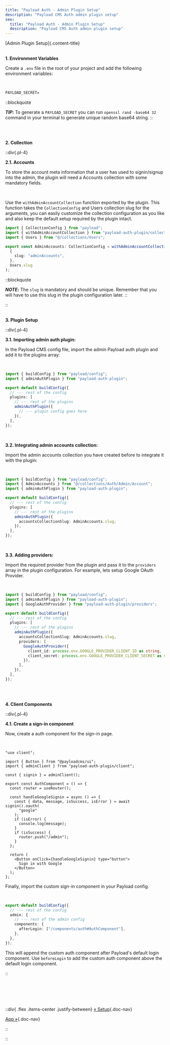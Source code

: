 ```yaml
---
title: "Payload Auth - Admin Plugin Setup"
description: "Payload CMS Auth admin plugin setup"
seo:
  title: "Payload Auth - Admin Plugin Setup"
  description: "Payload CMS Auth admin plugin setup"
---
```


[Admin Plugin Setup]{.content-title}
<br/>
<br/>

**1. Environment Variables**

Create a `.env` file in the root of your project and add the following environment variables:

<br/>

```txt [.env]
PAYLOAD_SECRET=
```

::blockquote

**_TIP_:** To generate a `PAYLOAD_SECRET` you can run `openssl rand -base64 32` command in your terminal to generate unique random base64 string.
::

<br/>
<br/>

**2. Collection**

::div{.pl-4}

**2.1. Accounts**

To store the account meta information that a user has used to signin/signup into the admin, the plugin will need a Accounts collection with some mandatory fields.

<br/>

Use the `withAdminAccountCollection` function exported by the plugin. This function takes the `CollectionConfig` and Users collection slug for the arguments, you can easily customize the collection configuration as you like and also keep the default setup required by the plugin intact.

```ts [src/collections/Auth/Admin/Account.ts]
import { CollectionConfig } from "payload";
import { withAdminAccountCollection } from "payload-auth-plugin/collection";
import { Users } from "@/collections/Users";

export const AdminAccounts: CollectionConfig = withAdminAccountCollection(
  {
    slug: "adminAccounts",
  },
  Users.slug
);
```

::blockquote

**_NOTE_:** The `slug` is mandatory and should be unique. Remember that you will have to use this slug in the plugin configuration later.
::

::
<br/>
<br/>

**3. Plugin Setup**

::div{.pl-4}

**3.1. Importing admin auth plugin:**

In the Payload CMS config file, import the admin Payload auth plugin and add it to the plugins array:

<br/>

```ts [src/payload.config.ts] {3, 9-11}
import { buildConfig } from "payload/config";
import { adminAuthPlugin } from "payload-auth-plugin";

export default buildConfig({
  // --- rest of the config
  plugins: [
    // --- rest of the plugins
    adminAuthPlugin({
      // --- plugin config goes here
    }),
  ],
});
```

<br/>

**3.2. Integrating admin accounts collection:**

Import the admin accounts collection you have created before to integrate it with the plugin:

<br/>

```ts [src/payload.config.ts] {3, 9-11}
import { buildConfig } from "payload/config";
import { AdminAccounts } from "@/collections/Auth/Admin/Account";
import { adminAuthPlugin } from "payload-auth-plugin";

export default buildConfig({
  // --- rest of the config
  plugins: [
    // --- rest of the plugins
    adminAuthPlugin({
      accountsCollectionSlug: AdminAccounts.slug,
    }),
  ],
});
```

<br/>

**3.3. Adding providers:**

Import the required provider from the plugin and pass it to the `providers` array in the plugin configuration. For example, lets setup Google OAuth Provider.

<br/>

```ts [src/payload.config.ts] {3, 10-15}
import { buildConfig } from "payload/config";
import { adminAuthPlugin } from "payload-auth-plugin";
import { GoogleAuthProvider } from "payload-auth-plugin/providers";

export default buildConfig({
  // --- rest of the config
  plugins: [
    // --- rest of the plugins
    adminAuthPlugin({
      accountsCollectionSlug: AdminAccounts.slug,
      providers: [
        GoogleAuthProvider({
          client_id: process.env.GOOGLE_PROVIDER_CLIENT_ID as string,
          client_secret: process.env.GOOGLE_PROVIDER_CLIENT_SECRET as string,
        }),
      ],
    }),
  ],
});
```

<br/>
<br/>

**4. Client Components**

::div{.pl-4}

**4.1. Create a sign-in component**

Now, create a auth component for the sign-in page.

<br/>

```tsx [src/components/Auth/index.tsx]
"use client";

import { Button } from "@payloadcms/ui";
import { adminClient } from "payload-auth-plugin/client";

const { signin } = adminClient();

export const AuthComponent = () => {
  const router = useRouter();

  const handleGoogleSignin = async () => {
    const { data, message, isSuccess, isError } = await signin().oauth(
      "google"
    );
    if (isError) {
      console.log(message);
    }
    if (isSuccess) {
      router.push("/admin");
    }
  };

  return (
    <Button onClick={handleGoogleSignin} type="button">
      Sign in with Google
    </Button>
  );
};
```

Finally, import the custom sign-in component in your Payload config.

<br/>

```ts [src/payload.config.ts] {5-7}
export default buildConfig({
  // --- rest of the config
  admin: {
    // --- rest of the admin config
    components: {
      afterLogin: ["/components/auth#AuthComponent"],
    },
  },
});
```

This will append the custom auth component after Payload's default login component. Use `beforeLogin` to add the custom auth component above the default login component.

::
<br/>
<br/>

<br/>
<br/>
<br/>

::div{ .flex .items-center .justify-between}
[&laquo; Setup](/docs/plugins/payload/setup){.doc-nav}

[App &raquo;](/docs/plugins/payload/setup/app){.doc-nav}

::

::
